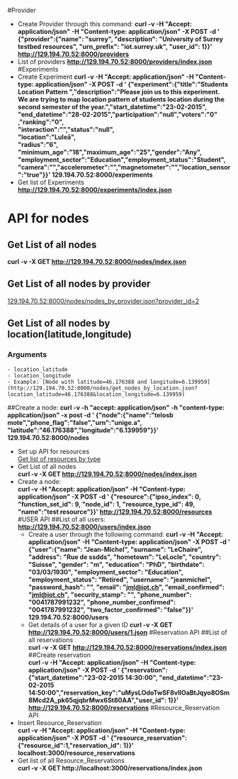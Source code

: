 #Provider
- Create Provider through this command:
**curl -v -H "Accept: application/json" -H "Content-type:
application/json" -X POST -d ' {"provider":{"name": "surrey",
"description": "University of Surrey testbed resources", "urn\_prefix":
"iot.surrey.uk", "user\_id": 1}}' http://129.194.70.52:8000/providers**
- List of providers
**http://129.194.70.52:8000/providers/index.json**
#Experiments
- Create Experiment
**curl -v -H "Accept: application/json" -H "Content-type:
application/json" -X POST -d ' {"experiment":{"title":"Students Location
Pattern ","description":"Please join us to this experiment. We are
trying to map location pattern of students location during the second
semester of the year.","start\_datetime":"23-02-2015",
"end\_datetime":"28-02-2015","participation":"null","voters":"0"
,"ranking":"0",  
"interaction":"","status":"null",<br />"location":"Luleå",  
"radius":"6",  
"minimum\_age":"18","maximum\_age":"25","gender":"Any",  
"employment\_sector":"Education","employment\_status":"Student",  
"camera":"","accelerometer":"","magnetometer":"","location\_sensor":"true"}}'
129.194.70.52:8000/experiments**
- Get list of Experiments
**http://129.194.70.52:8000/experiments/index.json**
# API for nodes

## Get List of all nodes

  **curl -v -X GET http://129.194.70.52:8000/nodes/index.json**  

## Get List of all nodes by provider
  [129.194.70.52:8000/nodes/nodes\_by\_provider.json?provider_id=2](129.194.70.52:8000/nodes/nodes\_by\_provider.json?provider_id=2)  

## Get List of all nodes by location(latitude,longitude)  

### Arguments
    - location_latitude
    - location_longitude
    - Example: [Node with latitude=46.176388 and longitude=6.139959](http://129.194.70.52:8000/nodes/get_nodes_by_location.json?location_latitude=46.176388&location_longitude=6.139959)  

##Create a node:
    **curl -v -h "accept: application/json" -h "content-type:  
    application/json" -x post -d ' {"node":{"name":"telosb  
    mote","phone_flag":"false","urn":"unige.a",  
    "latitude":"46.176388","longitude":"6.139959"}}'  
    129.194.70.52:8000/nodes**
- Set up API for resources  
[Get list of resources by type](http://129.194.70.52:8000/resources/get_resources_by_type.json?provider\_id=49)  
- Get List of all nodes  
    **curl -v -X GET http://129.194.70.52:8000/nodes/index.json** 
- Create a node:  
      **curl -v -H "Accept: application/json" -H "Content-type:
      application/json" -X POST -d ' {"resource":{"ipso\_index": 0,
      "function\_set\_id": 9, "node\_id": 1, "resource\_type\_id": 49,
      "name":"test resource"}}' http://129.194.70.52:8000/resources**
#USER API
##List of all users:
  **http://129.194.70.52:8000/users/index.json**
  - Create a user through the following command:
  **curl -v -H "Accept: application/json" -H "Content-type:
  application/json" -X POST -d ' {"user":{"name": "Jean-Michel",
  "surname": "LeChaire", "address": "Rue de ssdds", "hometown":
  "LeLocle", "country": "Suisse", "gender": "m", "education": "PhD",
  "birthdate": "03/03/1930", "employment\_sector": "Education",
  "employment\_status": "Retired", "username": "jeanmichel",
  "password\_hash": "", "email": "jml@iot.ch", "email\_confirmed":
  "jml@iot.ch", "security\_stamp": "", "phone\_number": "0041787991232",
  "phone\_number\_confirmed": "0041787991232", "two\_factor\_confirmed":
  "false"}}' 129.194.70.52:8000/users**
  - Get details of a user for a given ID
    **curl -v -X GET http://129.194.70.52:8000/users/1.json**
#Reservation API
##List of all reservations  
    **curl -v -X GET http://129.194.70.52:8000/reservations/index.json**  
##Create reservation  
**curl -v -H "Accept: application/json" -H "Content-type:
application/json" -X POST -d '
{"reservation":{"start_datetime":"23-02-2015 14:30:00",
"end_datetime":"23-02-2015
14:50:00","reservation_key":"uMysLOdoTwSF8vllOaBtJqyo8OSm8Mcd2A_pk65qjqbrMwx6St80AA","user_id":
1}}' http://129.194.70.52:8000/reservations**
#Resource\_Reservation API
- Insert Resource\_Reservation  
**curl -v -H "Accept: application/json" -H "Content-type: application/json" -X POST -d ' {"resource\_reservation":{"resource\_id":1,"reservation\_id": 1}}' localhost:3000/resource\_reservations**
- Get list of all Resource\_Reservations  
**curl -v -X GET http://localhost:3000/reservations/index.json**
